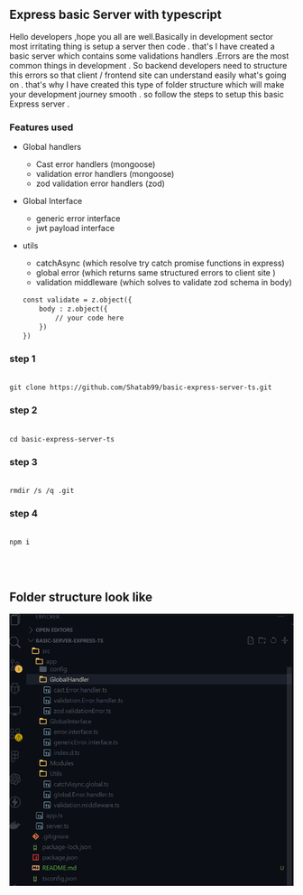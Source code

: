 ## Express basic Server with typescript 

Hello developers ,hope you all are well.Basically in development sector most irritating thing is setup a server then code . that's I have created a basic server which contains some validations handlers .Errors are the most common things in development . So backend developers need to structure this errors so that client / frontend site can understand easily what's going on . that's why I have created this type of folder structure which will make your development journey smooth . so follow the steps to setup this basic Express server .

### Features used

- Global handlers
  - Cast error handlers (mongoose)
  - validation error handlers (mongoose)
  - zod validation error handlers (zod)

-  Global Interface 
    - generic error interface
    - jwt payload interface

- utils 
    - catchAsync (which resolve try catch promise functions in express)
    - global error (which returns same structured errors to client site )
    - validation middleware (which solves to validate zod schema in body)
  
    ```
    const validate = z.object({
        body : z.object({
            // your code here
        })
    }) 
    ```

### step 1 

```

git clone https://github.com/Shatab99/basic-express-server-ts.git

```

### step 2

```

cd basic-express-server-ts

```

### step 3

```

rmdir /s /q .git

```

### step 4

```

npm i 

```

<div>
<br>
<br>
</div>

## Folder structure look like 

![Screenshot](./assets/Screenshot%202024-11-05%20093115.png)



